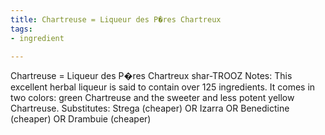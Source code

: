 ```yaml
---
title: Chartreuse = Liqueur des P�res Chartreux
tags:
- ingredient

---
```

Chartreuse = Liqueur des P�res Chartreux shar-TROOZ Notes: This excellent herbal liqueur is said to contain over 125 ingredients. It comes in two colors: green Chartreuse and the sweeter and less potent yellow Chartreuse. Substitutes: Strega (cheaper) OR Izarra OR Benedictine (cheaper) OR Drambuie (cheaper)
